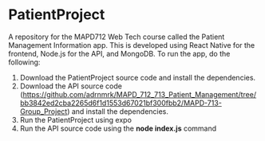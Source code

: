 # PatientProject
A repository for the MAPD712 Web Tech course called the Patient Management Information app. This is developed using React Native for the frontend, Node.js for the API, and MongoDB.
To run the app, do the following:
1. Download the PatientProject source code and install the dependencies.
2. Download the API source code (https://github.com/adrnmrk/MAPD_712_713_Patient_Management/tree/bb3842ed2cba2265d6f1d1553d67021bf300fbb2/MAPD-713-Group_Project) and install the dependencies.
3. Run the PatientProject using expo
4. Run the API source code using the **node index.js** command
